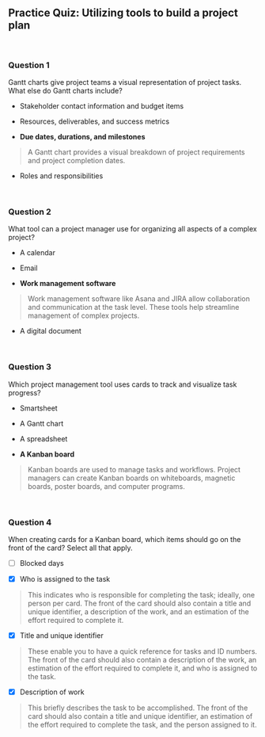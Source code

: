 ## Practice Quiz: Utilizing tools to build a project plan

<br>

### Question 1

Gantt charts give project teams a visual representation of project tasks. What else do Gantt charts include?

- Stakeholder contact information and budget items


- Resources, deliverables, and success metrics


- **Due dates, durations, and milestones** 

> A Gantt chart provides a visual breakdown of project requirements and project completion dates.

- Roles and responsibilities

<br>

### Question 2

What tool can a project manager use for organizing all aspects of a complex project?

- A calendar


- Email


- **Work management software**

> Work management software like Asana and JIRA allow collaboration and communication at the task level. These tools help streamline management of complex projects. 

- A digital document

<br>

### Question 3

Which project management tool uses cards to track and visualize task progress?

- Smartsheet


- A Gantt chart


- A spreadsheet


- **A Kanban board**

> Kanban boards are used to manage tasks and workflows. Project managers can create Kanban boards on whiteboards, magnetic boards, poster boards, and computer programs. 

<br>

### Question 4

When creating cards for a Kanban board, which items should go on the front of the card? Select all that apply.

+ [ ] Blocked days

+ [x] Who is assigned to the task

> This indicates who is responsible for completing the task; ideally, one person per card. The front of the card should also contain a title and unique identifier, a description of the work, and an estimation of the effort required to complete it.

+ [x] Title and unique identifier

> These enable you to have a quick reference for tasks and ID numbers. The front of the card should also contain a description of the work, an estimation of the effort required to complete it, and who is assigned to the task.

+ [x] Description of work

> This briefly describes the task to be accomplished. The front of the card should also contain a title and unique identifier, an estimation of the effort required to complete the task, and the person assigned to it.
